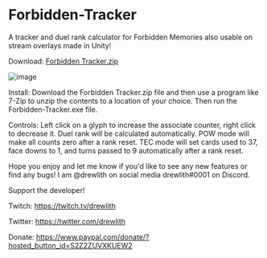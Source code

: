 # Forbidden-Tracker
A tracker and duel rank calculator for Forbidden Memories also usable on stream overlays made in Unity!

Download: [Forbidden Tracker.zip](https://github.com/drewlith/Forbidden-Tracker/files/8545717/Forbidden.Tracker.zip)

![image](https://user-images.githubusercontent.com/74074951/164859069-dd353cc8-0a6c-4732-b73b-5c580d79d777.png)

Install: Download the Forbidden Tracker.zip file and then use a program like 7-Zip to unzip the contents to a location of your choice. Then run the Forbidden-Tracker.exe file.

Controls: Left click on a glyph to increase the associate counter, right click to decrease it. Duel rank will be calculated automatically. POW mode will make all counts zero after a rank reset. TEC mode will set cards used to 37, face downs to 1, and turns passed to 9 automatically after a rank reset.

Hope you enjoy and let me know if you'd like to see any new features or find any bugs! I am @drewlith on social media drewlith#0001 on Discord.

Support the developer!

Twitch: https://twitch.tv/drewlith

Twitter: https://twitter.com/drewlith

Donate: https://www.paypal.com/donate/?hosted_button_id=S2Z2ZUVXKUEW2
